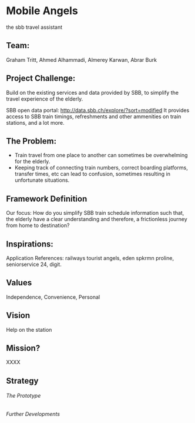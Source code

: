 # Mobile Angels
the sbb travel assistant

## Team: 
Graham Tritt, Ahmed Alhammadi, Almerey Karwan, Abrar Burk

## Project Challenge:
Build on the existing services and data provided by SBB, to simplify the travel experience of the elderly.

SBB open data portal: http://data.sbb.ch/explore/?sort=modified
It provides access to SBB train timings, refreshments and other ammenities on train stations, and a lot more.

## The Problem:
- Train travel from one place to another can sometimes be overwhelming for the elderly.
- Keeping track of connecting train numbers, correct boarding platforms, transfer times, etc can lead to confusion, sometimes resulting in unfortunate situations.

## Framework Definition
Our focus:
How do you simplify SBB train schedule information such that, the elderly have a clear understanding and therefore, a frictionless journey from home to destination?

## Inspirations:
Application References:
railways
tourist angels,
eden spkrmn proline,
seniorservice 24,
digit.

## Values 
Independence, Convenience, Personal

## Vision
Help on the station

## Mission?
XXXX

## Strategy
###### The Prototype

###### Further Developments
